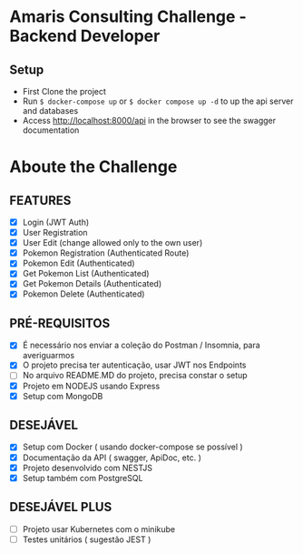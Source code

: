 # Amaris Consulting Challenge - Backend Developer

## Setup
  - First Clone the project
  - Run `$ docker-compose up` or `$ docker compose up -d` to up the api server and databases
  - Access [http://localhost:8000/api](http://localhost:8000/api) in the browser to see the swagger documentation

# Aboute the Challenge
## FEATURES
  * [x] Login (JWT Auth)
  * [x] User Registration
  * [x] User Edit (change allowed only to the own user)
  * [x] Pokemon Registration (Authenticated Route)
  * [x] Pokemon Edit (Authenticated)
  * [x] Get Pokemon List (Authenticated)
  * [x] Get Pokemon Details (Authenticated)
  * [x] Pokemon Delete (Authenticated)

## PRÉ-REQUISITOS
  * [x] É necessário nos enviar a coleção do Postman / Insomnia, para averiguarmos
  * [x] O projeto precisa ter autenticação, usar JWT nos Endpoints
  * [ ] No arquivo README.MD do projeto, precisa constar o setup
  * [x] Projeto em NODEJS usando Express
  * [x] Setup com MongoDB

## DESEJÁVEL
  * [x] Setup com Docker ( usando docker-compose se possível )
  * [x] Documentação da API ( swagger, ApiDoc, etc. )
  * [x] Projeto desenvolvido com NESTJS
  * [x] Setup também com PostgreSQL

## DESEJÁVEL PLUS
 * [ ] Projeto usar Kubernetes com o minikube
 * [ ] Testes unitários ( sugestão JEST )